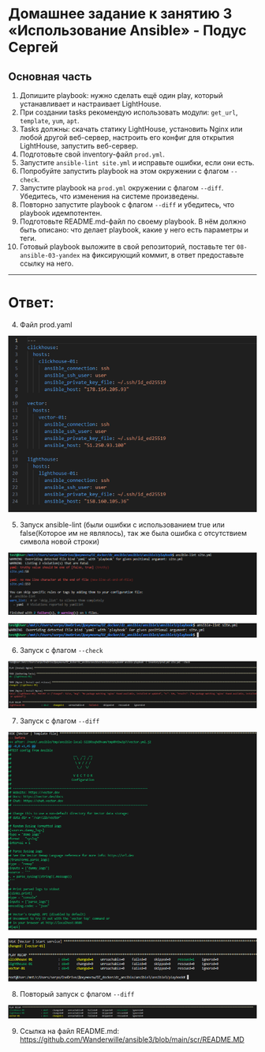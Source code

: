 # Домашнее задание к занятию 3 «Использование Ansible» - Подус Сергей

## Основная часть

1. Допишите playbook: нужно сделать ещё один play, который устанавливает и настраивает LightHouse.
2. При создании tasks рекомендую использовать модули: `get_url`, `template`, `yum`, `apt`.
3. Tasks должны: скачать статику LightHouse, установить Nginx или любой другой веб-сервер, настроить его конфиг для открытия LightHouse, запустить веб-сервер.
4. Подготовьте свой inventory-файл `prod.yml`.
5. Запустите `ansible-lint site.yml` и исправьте ошибки, если они есть.
6. Попробуйте запустить playbook на этом окружении с флагом `--check`.
7. Запустите playbook на `prod.yml` окружении с флагом `--diff`. Убедитесь, что изменения на системе произведены.
8. Повторно запустите playbook с флагом `--diff` и убедитесь, что playbook идемпотентен.
9. Подготовьте README.md-файл по своему playbook. В нём должно быть описано: что делает playbook, какие у него есть параметры и теги.
10. Готовый playbook выложите в свой репозиторий, поставьте тег `08-ansible-03-yandex` на фиксирующий коммит, в ответ предоставьте ссылку на него.

---

# Ответ:

4. Файл prod.yaml 

![Скриншот 1](https://github.com/Wanderwille/scrinshot/blob/main/ansible3-prod.png)

5. Запуск ansible-lint (были ошибки с использованием true или false(Которое им не являлось), так же была ошибка с отсутствием символа новой строки)

![Скриншот 2](https://github.com/Wanderwille/scrinshot/blob/main/ansible-3linat-up.png)

![Скриншот 3](https://github.com/Wanderwille/scrinshot/blob/main/ansible3-ispr.png)

6. Запуск с флагом `--check`

![Скриншот 4](https://github.com/Wanderwille/scrinshot/blob/main/ansible3-check.png)

7. Запуск с флагом `--diff`

![Скриншот 5](https://github.com/Wanderwille/scrinshot/blob/main/ansible3-diff.png)

![Скриншот 5](https://github.com/Wanderwille/scrinshot/blob/main/ansible3-diff2.png)

8. Повторый запуск с флагом `--diff`

![Скриншот 5](https://github.com/Wanderwille/scrinshot/blob/main/ansible3-diff(повторный).png)

9. Ссылка на файл README.md: https://github.com/Wanderwille/ansible3/blob/main/scr/README.MD